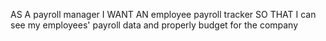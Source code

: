 AS A payroll manager
I WANT AN employee payroll tracker
SO THAT I can see my employees' payroll data and properly budget for the company

